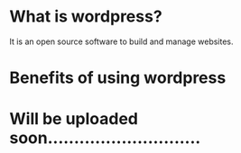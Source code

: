 # What is wordpress?

It is an open source software to build and manage websites.

# Benefits of using wordpress


# Will be uploaded soon.............................
